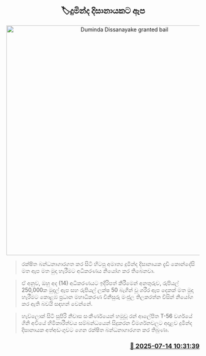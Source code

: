 <p align='center'><b><h2 align='center' title='Duminda Dissanayake granted bail'>🏷දුමින්ද දිසානායකට ඇප</h2></b></p>
<p align='center'><img src='https://helakuru.sgp1.cdn.digitaloceanspaces.com/esana/images/lib/duminda-dissanayake-archived.jpg' width='600' alt='Duminda Dissanayake granted bail'></p>

> රක්ෂිත බන්ධනාගාරගත කර සිටි හිටපු අමාත්‍ය දුමින්ද දිසානායක දැඩි කොන්දේසි මත ඇප මත මුදා හැරීමට අධිකරණය නියෝග කර තිබෙනවා.

> ඒ අනුව, ඔහු අද (14) අධිකරණයට ඉදිරිපත් කිරීමෙන් අනතුරුව, රුපියල් 250,000ක මුදල් ඇප සහ රුපියල් ලක්ෂ 50 බැගින් වූ ශරීර ඇප දෙකක් මත මුදා හැරීමට කොළඹ ප්‍රධාන මහාධිකරණ විනිසුරු මංජුල තිලකරත්න විසින් නියෝග කර ඇති බවයි සඳහන් වෙන්නේ.

> හැව්ලොක් සිටි සුපිරි නිවාස සංකීර්ණයෙන් හමුවූ රන් ආලේපිත T-56 වර්ගයේ ගිනි අවියේ හිමිකාරීත්වය සම්බන්ධයෙන් සිදුකරන විමර්ශනවලට අදාළව දුමින්ද දිසානායක අත්අඩංගුවට ගෙන රක්ෂිත බන්ධනාගාරගත කර තිබුණා‍.



<h3 align='right'><a href='https://www.helakuru.lk/esana/p/111828/'>📅 2025-07-14 10:31:39</a></h3>
